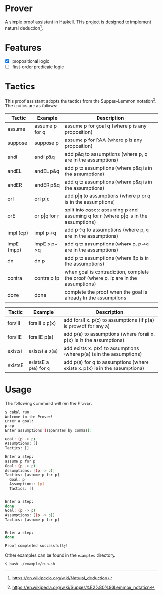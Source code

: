 # Prover

A simple proof assistant in Haskell.
This project is designed to implement natural deduction[^1].

# Features

- [x] propositional logic
- [ ] first-order predicate logic

# Tactics

This proof assistant adopts the tactics from the Suppes–Lemmon notation[^2].
The tactics are as follows:

| Tactic     | Example        | Description                                                                          |
| ---------- | -------------- | ------------------------------------------------------------------------------------ |
| assume     | assume p for q | assume p for goal q (where p is any proposition)                                     |
| suppose    | suppose p      | assume p for RAA (where p is any proposition)                                        |
| andI       | andI p&q       | add p&q to assumptions (where p, q are in the assumptions)                           |
| andEL      | andEL p&q      | add p to assumptions (where p&q is in the assumptions)                               |
| andER      | andER p&q      | add q to assumptions (where p&q is in the assumptions)                               |
| orI        | orI p\|q       | add p\|q to assumptions (where p or q is in the assumptions)                         |
| orE        | or p\|q for r  | split into cases: assuming p and assuming q for r (where p\|q is in the assumptions) |
| impI (cp)  | impI p->q      | add p->q to assumptions (where p, q are in the assumptions)                          |
| impE (mpp) | impE p p->q    | add q to assumptions (where p, p->q are in the assumptions)                          |
| dn         | dn p           | add p to assumptions (where !!p is in the assumptions)                               |
| contra     | contra p !p    | when goal is contradiction, complete the proof (where p, !p are in the assumptions)  |
| done       | done           | complete the proof when the goal is already in the assumptions                       |

| Tactic  | Example              | Description                                                                |
| ------- | -------------------- | -------------------------------------------------------------------------- |
| forallI | forallI x p(x)       | add forall x. p(x) to assumptions (if p(a) is provedf for any a)           |
| forallE | forallE p(a)         | add p(a) to assumptions (where forall x. p(x) is in the assumptions)       |
| existsI | existsI a p(a)       | add exists x. p(x) to assumptions (where p(a) is in the assumptions)       |
| existsE | existsE a p(a) for q | add p(a) for q to assumptions (where exists x. p(x) is in the assumptions) |

# Usage

The following command will run the Prover:

```bash
$ cabal run
Welcome to the Prover!
Enter a goal:
p->p
Enter assumptions (separated by commas):

Goal: (p -> p)
Assumptions: []
Tactics: []

Enter a step:
assume p for p
Goal: (p -> p)
Assumptions: [(p -> p)]
Tactics: [assume p for p]
  Goal: p
  Assumptions: [p]
  Tactics: []


Enter a step:
done
Goal: (p -> p)
Assumptions: [(p -> p)]
Tactics: [assume p for p]


Enter a step:
done

Proof completed successfully!
```

Other examples can be found in the `examples` directory.

```bash
$ bash ./example/run.sh
```

[^1]: https://en.wikipedia.org/wiki/Natural_deduction
[^2]: https://en.wikipedia.org/wiki/Suppes%E2%80%93Lemmon_notation
